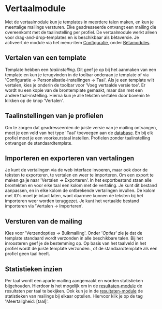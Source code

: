 # Vertaalmodule

Met de vertaalmodule kun je templates in meerdere talen maken, en kun je meertalige mailings versturen. Elke geadresseerde ontvangt een mailing die overeenkomt met de taalinstelling per profiel. De vertaalmodule werkt alleen voor drag-and-drop-templates en is beschikbaar als bètaversie. Je activeert de module via het menu-item [Configuratie](https://ms.copernica.com/#/admin), onder [Bètamodules](https://ms.copernica.com/#/admin/user/betamodules).

## Vertalen van een template
Template hebben een *taalinstelling*. Dit geef je op bij het aanmaken van een template en kun je terugvinden in de toolbar onderaan je template of via 'Configuratie -> Personalisatie-instellingen -> Taal'. Als je een template wilt vertalen, kies je onderin de toolbar voor 'Voeg vertaalde versie toe'. Er wordt nu een kopie van de brontemplate gemaakt, maar dan met een andere taal-instelling. Hierna kun je alle teksten vertalen door bovenin te klikken op de knop 'Vertalen'.  

## Taalinstellingen van je profielen
Om te zorgen dat geadresseerden de juiste versie van je mailing ontvangen, moet je een veld van het type 'Taal' toevoegen aan de [database](https://ms.copernica.com/#/profiles). En bij elk profiel moet je een voorkeurstaal instellen. Profielen zonder taalinstelling ontvangen de standaardtemplate. 

## Importeren en exporteren van vertalingen
Je kunt de vertalingen via de web interface invoeren, maar ook door de teksten te exporteren, te vertalen en weer te importeren. Om een export te maken ga je naar 'Vertalen -> Exporteren'. In het exportbestand staan alle brontekten en voor elke taal een kolom met de vertaling. Je kunt dit bestand aanpassen, en in elke kolom de ontbrekende vertalingen invullen. De kolom met ID's moet je intact laten, want daarmee kunnen de teksten bij het importeren weer worden teruggezet. Je kunt het vertaalde bestand importeren via 'Vertalen -> Importeren'. 

## Versturen van de mailing
Kies voor 'Verzendopties -> Bulkmailing'. Onder '*Opties*' zie je dat de template standaard wordt verzonden in alle beschikbare talen. Bij het inroosteren geef je de bestemming op. Op basis van het taalveld in het profiel wordt de juiste template verzonden., of de standaardtemplate als een profiel geen taal heeft.

## Statistieken inzien
Per taal wordt een aparte mailing aangemaakt en worden statistieken bijgehouden. Hierdoor is het mogelijk om in de [resultaten-module](https://ms.copernica.com/#/results/sentmailings) de resultaten per taal te bekijken. Ook kun je in de [resultaten-module](https://ms.copernica.com/#/results/sentmailings) de statistieken van mailings bij elkaar optellen. Hiervoor klik je op de tag 'Meertaligheid: [taal]'. 
